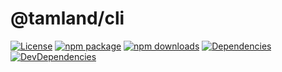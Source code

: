 # @tamland/cli

[![License](https://img.shields.io/npm/l/@tamland/cli.svg)](https://github.com/feight/tamland/blob/master/LICENSE)
[![npm package](https://img.shields.io/npm/v/@tamland/cli/latest.svg)](https://www.npmjs.com/package/@tamland/cli)
[![npm downloads](https://img.shields.io/npm/dm/@tamland/cli.svg)](https://www.npmjs.com/package/@tamland/cli)
[![Dependencies](https://img.shields.io/david/feight/tamland.svg?path=packages%2Fcli)](https://david-dm.org/feight/tamland?path=packages/cli)
[![DevDependencies](https://img.shields.io/david/feight/tamland.svg?path=packages%2Fcli)](https://david-dm.org/feight/tamland?type=dev&path=packages/cli)